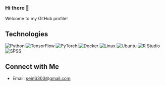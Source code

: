 ### Hi there 👋
Welcome to my GitHub profile!
## Technologies

![Python](https://img.shields.io/badge/-Python-3776AB?style=flat-square&logo=python&logoColor=white)
![TensorFlow](https://img.shields.io/badge/-TensorFlow-FF6F00?style=flat-square&logo=TensorFlow&logoColor=white)
![PyTorch](https://img.shields.io/badge/-PyTorch-EE4C2C?style=flat-square&logo=PyTorch&logoColor=white)
![Docker](https://img.shields.io/badge/-Docker-2496ED?style=flat-square&logo=Docker&logoColor=white)
![Linux](https://img.shields.io/badge/-Linux-FCC624?style=flat-square&logo=Linux&logoColor=black)
![Ubuntu](https://img.shields.io/badge/-Ubuntu-E95420?style=flat-square&logo=Ubuntu&logoColor=white)
![R Studio](https://img.shields.io/badge/-RStudio-75AADB?style=flat-square&logo=RStudio&logoColor=white)
![SPSS](https://img.shields.io/badge/-SPSS-006CB2?style=flat-square&logo=IBM&logoColor=white)

## Connect with Me

- Email: sein6303@gmail.com



<!--
**Sein-0607/Sein-0607** is a ✨ _special_ ✨ repository because its `README.md` (this file) appears on your GitHub profile.

Here are some ideas to get you started:

- 🔭 I’m currently working on ...
- 🌱 I’m currently learning ...
- 👯 I’m looking to collaborate on ...
- 🤔 I’m looking for help with ...
- 💬 Ask me about ...
- 📫 How to reach me: ...
- 😄 Pronouns: ...
- ⚡ Fun fact: ...
-->
